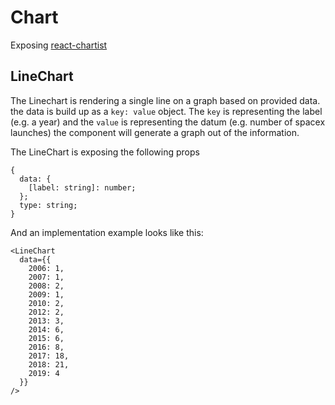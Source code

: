 # Chart

Exposing [react-chartist](https://github.com/fraserxu/react-chartist)

## LineChart

The Linechart is rendering a single line on a graph based on provided data. the data is build up as a `key: value` object. The `key` is representing the label (e.g. a year) and the `value` is representing the datum (e.g. number of spacex launches) the component will generate a graph out of the information.

The LineChart is exposing the following props

```TS
{
  data: {
    [label: string]: number;
  };
  type: string;
}
```

And an implementation example looks like this:

```JSX
<LineChart
  data={{
    2006: 1,
    2007: 1,
    2008: 2,
    2009: 1,
    2010: 2,
    2012: 2,
    2013: 3,
    2014: 6,
    2015: 6,
    2016: 8,
    2017: 18,
    2018: 21,
    2019: 4
  }}
/>
```
